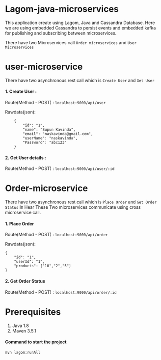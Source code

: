 # Lagom-java-microservices
This application create using Lagom, Java and Cassandra Database. Here we are using embedded Cassandra to persist events and embedded kafka for publishing and subscribing between microservices.

There have two Microservices call  `Order microservices`  and `User Microservices` 

# user-microservice

There have two asynchronous rest call which is `Create User`  and  `Get User` 

#### 1. Create User : 
Route(Method - POST) : `localhost:9000/api/user`

Rawdata(json): 
````
    {
        "id": "1",
        "name": "Supun Kavinda",
        "email": "naskavinda@gmail.com",
        "userName": "naskavinda",
        "Password": "abc123"
    }
````

#### 2. Get User details :

Route(Method - POST) : `localhost:9000/api/user/:id`


# Order-microservice

There have two asynchronous rest call which is `Place Order`  and  `Get Order Status` 
In Hear These Two microservices communicate using cross microservice call.

#### 1. Place Order 

Route(Method - POST) : `localhost:9000/api/order`

Rawdata(json):
````$xslt
{
    "id": "1",
    "userId": "1",
    "products": ["10","2","5"]
}
````

#### 2. Get Order Status

Route(Method - POST) : `localhost:9000/api/order/:id`

# Prerequisites
1. Java 1.8
2. Maven 3.5.1

#### Command to start the project

`mvn lagom:runAll`
